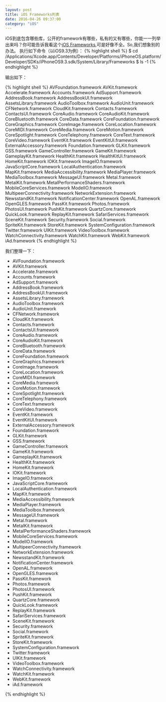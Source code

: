 ```yaml
---
layout: post
title: iOS Frameworks列表
date: 2016-04-26 09:37:00
category: "iOS"
---
```


iOS到底包含哪些库，公开的framework有哪些，私有的又有哪些，你能一一列举出来吗？你可能告诉我看这个[iOS Frameworks](https://developer.apple.com/library/ios/documentation/Miscellaneous/Conceptual/iPhoneOSTechOverview/iPhoneOSFrameworks/iPhoneOSFrameworks.html#//apple_ref/doc/uid/TP40007898-CH6-SW3),可是好像不全。So,我们想象别的办法。
执行如下命令（以iOS9.3为例）：
{% highlight shell %}
$ cd /Applications/Xcode.app/Contents/Developer/Platforms/iPhoneOS.platform/Developer/SDKs/iPhoneOS9.3.sdk/System/Library/Frameworks
$ ls -1
{% endhighlight %}

输出如下：

{% highlight shell %}
AVFoundation.framework
AVKit.framework
Accelerate.framework
Accounts.framework
AdSupport.framework
AddressBook.framework
AddressBookUI.framework
AssetsLibrary.framework
AudioToolbox.framework
AudioUnit.framework
CFNetwork.framework
CloudKit.framework
Contacts.framework
ContactsUI.framework
CoreAudio.framework
CoreAudioKit.framework
CoreBluetooth.framework
CoreData.framework
CoreFoundation.framework
CoreGraphics.framework
CoreImage.framework
CoreLocation.framework
CoreMIDI.framework
CoreMedia.framework
CoreMotion.framework
CoreSpotlight.framework
CoreTelephony.framework
CoreText.framework
CoreVideo.framework
EventKit.framework
EventKitUI.framework
ExternalAccessory.framework
Foundation.framework
GLKit.framework
GSS.framework
GameController.framework
GameKit.framework
GameplayKit.framework
HealthKit.framework
HealthKitUI.framework
HomeKit.framework
IOKit.framework
ImageIO.framework
JavaScriptCore.framework
LocalAuthentication.framework
MapKit.framework
MediaAccessibility.framework
MediaPlayer.framework
MediaToolbox.framework
MessageUI.framework
Metal.framework
MetalKit.framework
MetalPerformanceShaders.framework
MobileCoreServices.framework
ModelIO.framework
MultipeerConnectivity.framework
NetworkExtension.framework
NewsstandKit.framework
NotificationCenter.framework
OpenAL.framework
OpenGLES.framework
PassKit.framework
Photos.framework
PhotosUI.framework
PushKit.framework
QuartzCore.framework
QuickLook.framework
ReplayKit.framework
SafariServices.framework
SceneKit.framework
Security.framework
Social.framework
SpriteKit.framework
StoreKit.framework
SystemConfiguration.framework
Twitter.framework
UIKit.framework
VideoToolbox.framework
WatchConnectivity.framework
WatchKit.framework
WebKit.framework
iAd.framework
{% endhighlight %}

我们整理一下：
- AVFoundation.framework
- AVKit.framework
- Accelerate.framework
- Accounts.framework
- AdSupport.framework
- AddressBook.framework
- AddressBookUI.framework
- AssetsLibrary.framework
- AudioToolbox.framework
- AudioUnit.framework
- CFNetwork.framework
- CloudKit.framework
- Contacts.framework
- ContactsUI.framework
- CoreAudio.framework
- CoreAudioKit.framework
- CoreBluetooth.framework
- CoreData.framework
- CoreFoundation.framework
- CoreGraphics.framework
- CoreImage.framework
- CoreLocation.framework
- CoreMIDI.framework
- CoreMedia.framework
- CoreMotion.framework
- CoreSpotlight.framework
- CoreTelephony.framework
- CoreText.framework
- CoreVideo.framework
- EventKit.framework
- EventKitUI.framework
- ExternalAccessory.framework
- Foundation.framework
- GLKit.framework
- GSS.framework
- GameController.framework
- GameKit.framework
- GameplayKit.framework
- HealthKit.framework
- HomeKit.framework
- IOKit.framework
- ImageIO.framework
- JavaScriptCore.framework
- LocalAuthentication.framework
- MapKit.framework
- MediaAccessibility.framework
- MediaPlayer.framework
- MediaToolbox.framework
- MessageUI.framework
- Metal.framework
- MetalKit.framework
- MetalPerformanceShaders.framework
- MobileCoreServices.framework
- ModelIO.framework
- MultipeerConnectivity.framework
- NetworkExtension.framework
- NewsstandKit.framework
- NotificationCenter.framework
- OpenAL.framework
- OpenGLES.framework
- PassKit.framework
- Photos.framework
- PhotosUI.framework
- PushKit.framework
- QuartzCore.framework
- QuickLook.framework
- ReplayKit.framework
- SafariServices.framework
- SceneKit.framework
- Security.framework
- Social.framework
- SpriteKit.framework
- StoreKit.framework
- SystemConfiguration.framework
- Twitter.framework
- UIKit.framework
- VideoToolbox.framework
- WatchConnectivity.framework
- WatchKit.framework
- WebKit.framework
- iAd.framework

{% endhighlight %}
